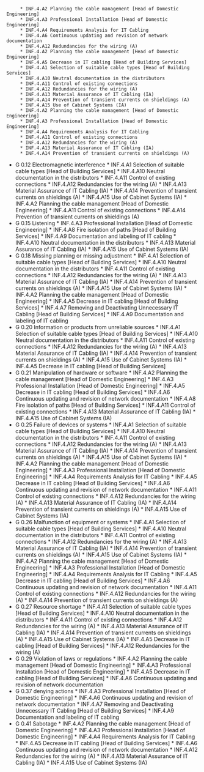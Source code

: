          * INF.4.A2 Planning the cable management [Head of Domestic Engineering]
         * INF.4.A3 Professional Installation [Head of Domestic Engineering]
         * INF.4.A4 Requirements Analysis for IT Cabling
         * INF.4.A6 Continuous updating and revision of network documentation
         * INF.4.A12 Redundancies for the wiring (A)
         * INF.4.A2 Planning the cable management [Head of Domestic Engineering]
         * INF.4.A5 Decrease in IT cabling [Head of Building Services]
         * INF.4.A1 Selection of suitable cable types [Head of Building Services]
         * INF.4.A10 Neutral documentation in the distributors
         * INF.4.A11 Control of existing connections
         * INF.4.A12 Redundancies for the wiring (A)
         * INF.4.A13 Material Assurance of IT Cabling (IA)
         * INF.4.A14 Prevention of transient currents on shieldings (A)
         * INF.4.A15 Use of Cabinet Systems (IA)
         * INF.4.A2 Planning the cable management [Head of Domestic Engineering]
         * INF.4.A3 Professional Installation [Head of Domestic Engineering]
         * INF.4.A4 Requirements Analysis for IT Cabling
         * INF.4.A11 Control of existing connections
         * INF.4.A12 Redundancies for the wiring (A)
         * INF.4.A13 Material Assurance of IT Cabling (IA)
         * INF.4.A14 Prevention of transient currents on shieldings (A)
* G 0.12 Electromagnetic interference
         * INF.4.A1 Selection of suitable cable types [Head of Building Services]
         * INF.4.A10 Neutral documentation in the distributors
         * INF.4.A11 Control of existing connections
         * INF.4.A12 Redundancies for the wiring (A)
         * INF.4.A13 Material Assurance of IT Cabling (IA)
         * INF.4.A14 Prevention of transient currents on shieldings (A)
         * INF.4.A15 Use of Cabinet Systems (IA)
         * INF.4.A2 Planning the cable management [Head of Domestic Engineering]
         * INF.4.A11 Control of existing connections
         * INF.4.A14 Prevention of transient currents on shieldings (A)
* G 0.15 Listening
         * INF.4.A3 Professional Installation [Head of Domestic Engineering]
         * INF.4.A8 Fire isolation of paths [Head of Building Services]
         * INF.4.A9 Documentation and labeling of IT cabling
         * INF.4.A10 Neutral documentation in the distributors
         * INF.4.A13 Material Assurance of IT Cabling (IA)
         * INF.4.A15 Use of Cabinet Systems (IA)
* G 0.18 Missing planning or missing adjustment
         * INF.4.A1 Selection of suitable cable types [Head of Building Services]
         * INF.4.A10 Neutral documentation in the distributors
         * INF.4.A11 Control of existing connections
         * INF.4.A12 Redundancies for the wiring (A)
         * INF.4.A13 Material Assurance of IT Cabling (IA)
         * INF.4.A14 Prevention of transient currents on shieldings (A)
         * INF.4.A15 Use of Cabinet Systems (IA)
         * INF.4.A2 Planning the cable management [Head of Domestic Engineering]
         * INF.4.A5 Decrease in IT cabling [Head of Building Services]
         * INF.4.A7 Removing and Deactivating Unnecessary IT Cabling [Head of Building Services]
         * INF.4.A9 Documentation and labeling of IT cabling
* G 0.20 Information or products from unreliable sources
         * INF.4.A1 Selection of suitable cable types [Head of Building Services]
         * INF.4.A10 Neutral documentation in the distributors
         * INF.4.A11 Control of existing connections
         * INF.4.A12 Redundancies for the wiring (A)
         * INF.4.A13 Material Assurance of IT Cabling (IA)
         * INF.4.A14 Prevention of transient currents on shieldings (A)
         * INF.4.A15 Use of Cabinet Systems (IA)
         * INF.4.A5 Decrease in IT cabling [Head of Building Services]
* G 0.21 Manipulation of hardware or software
         * INF.4.A2 Planning the cable management [Head of Domestic Engineering]
         * INF.4.A3 Professional Installation [Head of Domestic Engineering]
         * INF.4.A5 Decrease in IT cabling [Head of Building Services]
         * INF.4.A6 Continuous updating and revision of network documentation
         * INF.4.A8 Fire isolation of paths [Head of Building Services]
         * INF.4.A11 Control of existing connections
         * INF.4.A13 Material Assurance of IT Cabling (IA)
         * INF.4.A15 Use of Cabinet Systems (IA)
* G 0.25 Failure of devices or systems
         * INF.4.A1 Selection of suitable cable types [Head of Building Services]
         * INF.4.A10 Neutral documentation in the distributors
         * INF.4.A11 Control of existing connections
         * INF.4.A12 Redundancies for the wiring (A)
         * INF.4.A13 Material Assurance of IT Cabling (IA)
         * INF.4.A14 Prevention of transient currents on shieldings (A)
         * INF.4.A15 Use of Cabinet Systems (IA)
         * INF.4.A2 Planning the cable management [Head of Domestic Engineering]
         * INF.4.A3 Professional Installation [Head of Domestic Engineering]
         * INF.4.A4 Requirements Analysis for IT Cabling
         * INF.4.A5 Decrease in IT cabling [Head of Building Services]
         * INF.4.A6 Continuous updating and revision of network documentation
         * INF.4.A11 Control of existing connections
         * INF.4.A12 Redundancies for the wiring (A)
         * INF.4.A13 Material Assurance of IT Cabling (IA)
         * INF.4.A14 Prevention of transient currents on shieldings (A)
         * INF.4.A15 Use of Cabinet Systems (IA)
* G 0.26 Malfunction of equipment or systems
         * INF.4.A1 Selection of suitable cable types [Head of Building Services]
         * INF.4.A10 Neutral documentation in the distributors
         * INF.4.A11 Control of existing connections
         * INF.4.A12 Redundancies for the wiring (A)
         * INF.4.A13 Material Assurance of IT Cabling (IA)
         * INF.4.A14 Prevention of transient currents on shieldings (A)
         * INF.4.A15 Use of Cabinet Systems (IA)
         * INF.4.A2 Planning the cable management [Head of Domestic Engineering]
         * INF.4.A3 Professional Installation [Head of Domestic Engineering]
         * INF.4.A4 Requirements Analysis for IT Cabling
         * INF.4.A5 Decrease in IT cabling [Head of Building Services]
         * INF.4.A6 Continuous updating and revision of network documentation
         * INF.4.A11 Control of existing connections
         * INF.4.A12 Redundancies for the wiring (A)
         * INF.4.A14 Prevention of transient currents on shieldings (A)
* G 0.27 Resource shortage
         * INF.4.A1 Selection of suitable cable types [Head of Building Services]
         * INF.4.A10 Neutral documentation in the distributors
         * INF.4.A11 Control of existing connections
         * INF.4.A12 Redundancies for the wiring (A)
         * INF.4.A13 Material Assurance of IT Cabling (IA)
         * INF.4.A14 Prevention of transient currents on shieldings (A)
         * INF.4.A15 Use of Cabinet Systems (IA)
         * INF.4.A5 Decrease in IT cabling [Head of Building Services]
         * INF.4.A12 Redundancies for the wiring (A)
* G 0.29 Violation of laws or regulations
         * INF.4.A2 Planning the cable management [Head of Domestic Engineering]
         * INF.4.A3 Professional Installation [Head of Domestic Engineering]
         * INF.4.A5 Decrease in IT cabling [Head of Building Services]
         * INF.4.A6 Continuous updating and revision of network documentation
* G 0.37 denying actions
         * INF.4.A3 Professional Installation [Head of Domestic Engineering]
         * INF.4.A6 Continuous updating and revision of network documentation
         * INF.4.A7 Removing and Deactivating Unnecessary IT Cabling [Head of Building Services]
         * INF.4.A9 Documentation and labeling of IT cabling
* G 0.41 Sabotage
         * INF.4.A2 Planning the cable management [Head of Domestic Engineering]
         * INF.4.A3 Professional Installation [Head of Domestic Engineering]
         * INF.4.A4 Requirements Analysis for IT Cabling
         * INF.4.A5 Decrease in IT cabling [Head of Building Services]
         * INF.4.A6 Continuous updating and revision of network documentation
         * INF.4.A12 Redundancies for the wiring (A)
         * INF.4.A13 Material Assurance of IT Cabling (IA)
         * INF.4.A15 Use of Cabinet Systems (IA)

